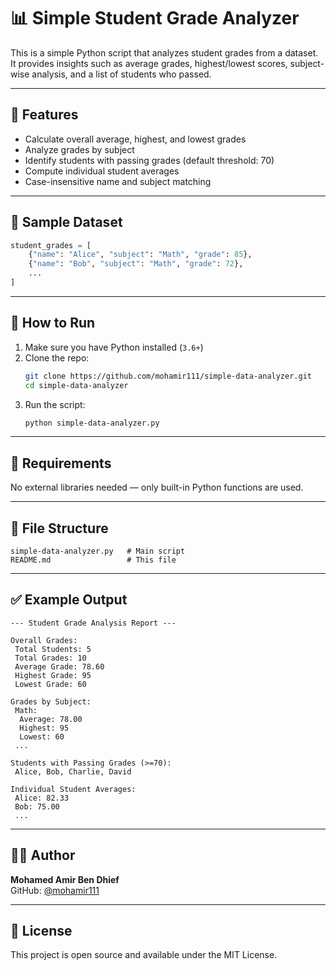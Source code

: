
# 📊 Simple Student Grade Analyzer

This is a simple Python script that analyzes student grades from a dataset.  
It provides insights such as average grades, highest/lowest scores, subject-wise analysis, and a list of students who passed.

---

## 📁 Features

- Calculate overall average, highest, and lowest grades
- Analyze grades by subject
- Identify students with passing grades (default threshold: 70)
- Compute individual student averages
- Case-insensitive name and subject matching

---

## 🧠 Sample Dataset

```python
student_grades = [
    {"name": "Alice", "subject": "Math", "grade": 85},
    {"name": "Bob", "subject": "Math", "grade": 72},
    ...
]
```

---

## 🚀 How to Run

1. Make sure you have Python installed (`3.6+`)
2. Clone the repo:
   ```bash
   git clone https://github.com/mohamir111/simple-data-analyzer.git
   cd simple-data-analyzer
   ```
3. Run the script:
   ```bash
   python simple-data-analyzer.py
   ```

---

## 📌 Requirements

No external libraries needed — only built-in Python functions are used.

---

## 📄 File Structure

```
simple-data-analyzer.py   # Main script
README.md                 # This file
```

---

## ✅ Example Output

```
--- Student Grade Analysis Report ---

Overall Grades:
 Total Students: 5
 Total Grades: 10
 Average Grade: 78.60
 Highest Grade: 95
 Lowest Grade: 60

Grades by Subject:
 Math:
  Average: 78.00
  Highest: 95
  Lowest: 60
 ...

Students with Passing Grades (>=70):
 Alice, Bob, Charlie, David

Individual Student Averages:
 Alice: 82.33
 Bob: 75.00
 ...
```

---

## 👨‍💻 Author

**Mohamed Amir Ben Dhief**  
GitHub: [@mohamir111](https://github.com/mohamir111)

---

## 📜 License

This project is open source and available under the MIT License.
